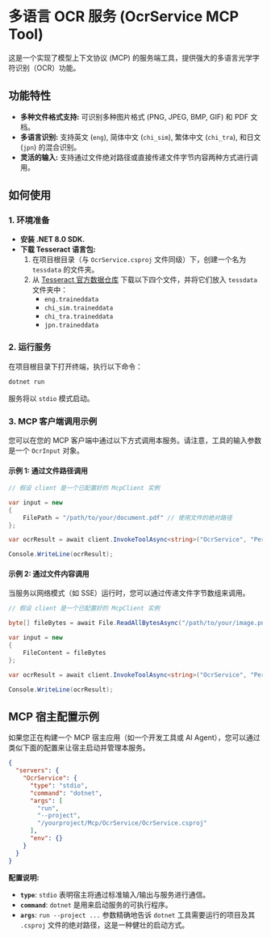 # 多语言 OCR 服务 (OcrService MCP Tool)

这是一个实现了模型上下文协议 (MCP) 的服务端工具，提供强大的多语言光学字符识别（OCR）功能。

## 功能特性

- **多种文件格式支持:** 可识别多种图片格式 (PNG, JPEG, BMP, GIF) 和 PDF 文档。
- **多语言识别:** 支持英文 (`eng`), 简体中文 (`chi_sim`), 繁体中文 (`chi_tra`), 和日文 (`jpn`) 的混合识别。
- **灵活的输入:** 支持通过文件绝对路径或直接传递文件字节内容两种方式进行调用。

## 如何使用

### 1. 环境准备

- **安装 .NET 8.0 SDK.**
- **下载 Tesseract 语言包:**
    1.  在项目根目录（与 `OcrService.csproj` 文件同级）下，创建一个名为 `tessdata` 的文件夹。
    2.  从 [Tesseract 官方数据仓库](https://github.com/tesseract-ocr/tessdata_fast) 下载以下四个文件，并将它们放入 `tessdata` 文件夹中：
        - `eng.traineddata`
        - `chi_sim.traineddata`
        - `chi_tra.traineddata`
        - `jpn.traineddata`

### 2. 运行服务

在项目根目录下打开终端，执行以下命令：

```bash
dotnet run
```

服务将以 `stdio` 模式启动。

### 3. MCP 客户端调用示例

您可以在您的 MCP 客户端中通过以下方式调用本服务。请注意，工具的输入参数是一个 `OcrInput` 对象。

#### 示例 1: 通过文件路径调用

```csharp
// 假设 client 是一个已配置好的 McpClient 实例

var input = new 
{
    FilePath = "/path/to/your/document.pdf" // 使用文件的绝对路径
};

var ocrResult = await client.InvokeToolAsync<string>("OcrService", "PerformOcr", new { input });

Console.WriteLine(ocrResult);
```

#### 示例 2: 通过文件内容调用

当服务以网络模式（如 SSE）运行时，您可以通过传递文件字节数组来调用。

```csharp
// 假设 client 是一个已配置好的 McpClient 实例

byte[] fileBytes = await File.ReadAllBytesAsync("/path/to/your/image.png");

var input = new 
{
    FileContent = fileBytes
};

var ocrResult = await client.InvokeToolAsync<string>("OcrService", "PerformOcr", new { input });

Console.WriteLine(ocrResult);
```

## MCP 宿主配置示例

如果您正在构建一个 MCP 宿主应用（如一个开发工具或 AI Agent），您可以通过类似下面的配置来让宿主启动并管理本服务。

```json
{
  "servers": {
    "OcrService": {
      "type": "stdio",
      "command": "dotnet",
      "args": [
        "run",
        "--project",
        "/yourproject/Mcp/OcrService/OcrService.csproj"
      ],
      "env": {}
    }
  }
}
```

**配置说明:**
- **`type`**: `stdio` 表明宿主将通过标准输入/输出与服务进行通信。
- **`command`**: `dotnet` 是用来启动服务的可执行程序。
- **`args`**: `run --project ...` 参数精确地告诉 `dotnet` 工具需要运行的项目及其 `.csproj` 文件的绝对路径，这是一种健壮的启动方式。
